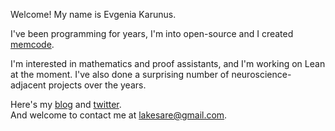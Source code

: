 Welcome! My name is Evgenia Karunus.  

I've been programming for years, I'm into open-source and I created <a href="https://memcode.com">memcode</a>.   

I'm interested in mathematics and proof assistants, and I'm working on Lean at the moment. I've also done a surprising number of neuroscience-adjacent projects over the years.  


Here's my <a href="https://lakesare.brick.do/">blog</a> and <a href="https://twitter.com/lakesare">twitter<a>.  
And welcome to contact me at lakesare@gmail.com.
